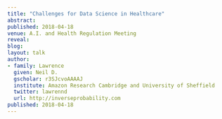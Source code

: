 ```yaml
---
title: "Challenges for Data Science in Healthcare"
abstract: 
published: 2018-04-18
venue: A.I. and Health Regulation Meeting
reveal: 
blog: 
layout: talk
author:
- family: Lawrence
  given: Neil D.
  gscholar: r3SJcvoAAAAJ
  institute: Amazon Research Cambridge and University of Sheffield
  twitter: lawrennd
  url: http://inverseprobability.com
published: 2018-04-18
---
```

